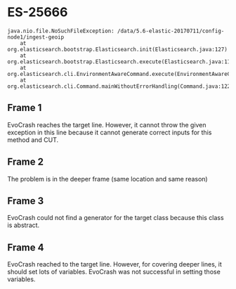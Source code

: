 # ES-25666

```
java.nio.file.NoSuchFileException: /data/5.6-elastic-20170711/config-node1/ingest-geoip
    at org.elasticsearch.bootstrap.Elasticsearch.init(Elasticsearch.java:127)
    at org.elasticsearch.bootstrap.Elasticsearch.execute(Elasticsearch.java:114)
    at org.elasticsearch.cli.EnvironmentAwareCommand.execute(EnvironmentAwareCommand.java:67)
    at org.elasticsearch.cli.Command.mainWithoutErrorHandling(Command.java:122)
```

## Frame 1
EvoCrash reaches the target line. However, it cannot throw the given exception in this line because it cannot generate correct inputs for this method and CUT.
## Frame 2
The problem is in the deeper frame (same location and same reason)
## Frame 3
EvoCrash could not find a generator for the target class because this class is abstract.
## Frame 4
EvoCrash reached to the target line. However, for covering deeper lines, it should set lots of variables. EvoCrash was not successful in setting those variables.
